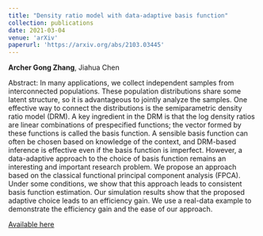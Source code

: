 ```yaml
--- 
title: "Density ratio model with data-adaptive basis function" 
collection: publications 
date: 2021-03-04
venue: 'arXiv'
paperurl: 'https://arxiv.org/abs/2103.03445' 
--- 
```


**Archer Gong Zhang**, Jiahua Chen

Abstract: In many applications, we collect independent samples from interconnected populations. These population distributions share some latent structure, so it is advantageous to jointly analyze the samples. One effective way to connect the distributions is the semiparametric density ratio model (DRM). A key ingredient in the DRM is that the log density ratios are linear combinations of prespecified functions; the vector formed by these functions is called the basis function. A sensible basis function can often be chosen based on knowledge of the context, and DRM-based inference is effective even if the basis function is imperfect. However, a data-adaptive approach to the choice of basis function remains an interesting and important research problem. We propose an approach based on the classical functional principal component analysis (FPCA). Under some conditions, we show that this approach leads to consistent basis function estimation. Our simulation results show that the proposed adaptive choice leads to an efficiency gain. We use a real-data example to demonstrate the efficiency gain and the ease of our approach.

[Available here](https://arxiv.org/abs/2103.03445)
